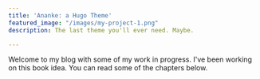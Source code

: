 ```yaml
---
title: 'Ananke: a Hugo Theme'
featured_image: "/images/my-project-1.png"
description: The last theme you'll ever need. Maybe.

---
```

Welcome to my blog with some of my work in progress. I've been working on this book idea. You can read some of the chapters below.
